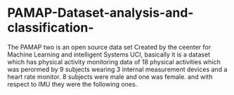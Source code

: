 # PAMAP-Dataset-analysis-and-classification-
The PAMAP two is an open source data set Created by the ceenter for Machine Learning and intelligent Systems UCI, basically it is a dataset which has physical activity monitoring data of 18 physical activities which was perormed by 9 subjects wearing 3 internal measurement devices and a heart rate monitor. 8 subjects were male and one was female. and with respect to IMU they were the following ones.
